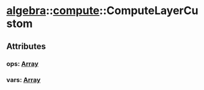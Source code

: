 # [algebra](/libs/algebra/)::[compute](/libs/algebra/compute/)::ComputeLayerCustom

## Attributes

### ops:&nbsp;[Array](/libs/std/core/type.Array.md)

### vars:&nbsp;[Array](/libs/std/core/type.Array.md)
